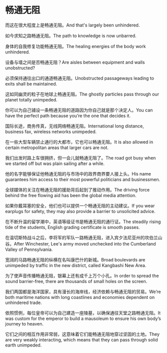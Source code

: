 # 畅通无阻

<p><span class="chinese">而这在很大程度上是畅通无阻。</span><span class="english">And that's largely been unhindered.</span></p>

<p><span class="chinese">如今求知之路畅通无阻。</span><span class="english">The path to knowledge is now unbarred.</span></p>

<p><span class="chinese">身体的自我修复功能畅通无阻。</span><span class="english">The healing energies of the body work unhindered.</span></p>

<p><span class="chinese">设备与墙之间是否畅通无阻？</span><span class="english">Are aisles between equipment and walls unobstructed?</span></p>

<p><span class="chinese">必须保持通往出口的通道畅通无阻。</span><span class="english">Unobstructed passageways leading to exits shall be maintained.</span></p>

<p><span class="chinese">这如同幽灵的粒子在地球上畅通无阻。</span><span class="english">The ghostly particles pass through our planet totally unimpeded.</span></p>

<p><span class="chinese">你可以为自己铺设一条畅通无阻的道路因为你自己就是那个决定人。</span><span class="english">You can have the perfect path because you’re the one that decides it.</span></p>

<p><span class="chinese">国际长途，商务传真，无线网络畅通无阻。</span><span class="english">International long distance, business fax, wireless networks unimpeded.</span></p>

<p><span class="chinese">在一些大型车辆禁止通行的大都市，它也可以畅通无阻。</span><span class="english">It is also allowed in certain metropolitan areas that larger cars are not.</span></p>

<p><span class="chinese">我们出发时路上车很拥挤，但一会儿就畅通无阻了。</span><span class="english">The road got busy when we started off but was plain sailing after a while.</span></p>

<p><span class="chinese">他的名字能够保证他畅通无阻的与市场中的政界商界要人接上头。</span><span class="english">His name guarantees him access to their most powerful politicians and businessmen.</span></p>

<p><span class="chinese">全球媒体的关注在畅通无阻的援助背后起到了推动作用。</span><span class="english">The driving force behind the free flowing aid has been the global media attention.</span></p>

<p><span class="chinese">如果你戴耳塞的安全，他们也可以提供一个畅通无阻的主动建议。</span><span class="english">If you wear earplugs for safety, they may also provide a barrier to unsolicited advice.</span></p>

<p><span class="chinese">在不断升温的留学潮中，英语等级证书是畅通无阻的通行证。</span><span class="english">The steadily rising tide of the students, English grading certificate is smooth passes.</span></p>

<p><span class="chinese">在温切斯特战斗之后，李将军的军队一路畅通无阻，进入宾夕法尼亚州的坎伯兰山谷。</span><span class="english">After Winchester, Lee's army moved unchecked into the Cumberland Valley of Pennsylvania.</span></p>

<p><span class="chinese">宽阔的马路畅通无阻的纵横在名叫康巴什的新城。</span><span class="english">Broad boulevards are unimpeded by traffic in the new district, called Kangbashi New Area.</span></p>

<p><span class="chinese">为了使声音传播畅通无阻，银幕上还有成千上万个小孔。</span><span class="english">In order to spread the sound barrier-free, there are thousands of small holes on the screen.</span></p>

<p><span class="chinese">我们两国都是海洋国家，具有漫长的海岸线，经济依赖与畅通无阻的贸易。</span><span class="english">We’re both maritime nations with long coastlines and economies dependent on unhindered trade.</span></p>

<p><span class="chinese">依照惯例，每位皇帝可以为自己建造一座陵墓，以确保通往天堂之路畅通无阻。</span><span class="english">It was custom for the emperor to build a mausoleum to ensure his own body’s journey to heaven.</span></p>

<p><span class="chinese">它们之间的相互作用非常弱，这意味着它们能畅通无阻地穿过坚固的土地。</span><span class="english">They are very weakly interacting, which means that they can pass through solid earth unimpeded.</span></p>

